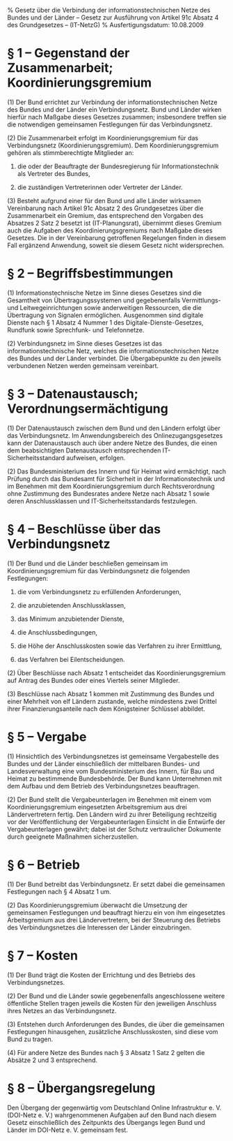 % Gesetz über die Verbindung der informationstechnischen Netze des Bundes und der Länder – Gesetz zur Ausführung von Artikel 91c Absatz 4 des Grundgesetzes –  (IT-NetzG)
% Ausfertigungsdatum: 10.08.2009
 
# § 1 – Gegenstand der Zusammenarbeit; Koordinierungsgremium

(1) Der Bund errichtet zur Verbindung der informationstechnischen Netze des Bundes und der Länder ein Verbindungsnetz. Bund und Länder wirken hierfür nach Maßgabe dieses Gesetzes zusammen; insbesondere treffen sie die notwendigen gemeinsamen Festlegungen für das Verbindungsnetz.

(2) Die Zusammenarbeit erfolgt im Koordinierungsgremium für das Verbindungsnetz (Koordinierungsgremium). Dem Koordinierungsgremium gehören als stimmberechtigte Mitglieder an:

1. die oder der Beauftragte der Bundesregierung für Informationstechnik als Vertreter des Bundes,

2. die zuständigen Vertreterinnen oder Vertreter der Länder.

(3) Besteht aufgrund einer für den Bund und alle Länder wirksamen Vereinbarung nach Artikel 91c Absatz 2 des Grundgesetzes über die Zusammenarbeit ein Gremium, das entsprechend den Vorgaben des Absatzes 2 Satz 2 besetzt ist (IT-Planungsrat), übernimmt dieses Gremium auch die Aufgaben des Koordinierungsgremiums nach Maßgabe dieses Gesetzes. Die in der Vereinbarung getroffenen Regelungen finden in diesem Fall ergänzend Anwendung, soweit sie diesem Gesetz nicht widersprechen.

# § 2 – Begriffsbestimmungen

(1) Informationstechnische Netze im Sinne dieses Gesetzes sind die Gesamtheit von Übertragungssystemen und gegebenenfalls Vermittlungs- und Leitwegeinrichtungen sowie anderweitigen Ressourcen, die die Übertragung von Signalen ermöglichen. Ausgenommen sind digitale Dienste nach § 1 Absatz 4 Nummer 1 des Digitale-Dienste-Gesetzes, Rundfunk sowie Sprechfunk- und Telefonnetze.

(2) Verbindungsnetz im Sinne dieses Gesetzes ist das informationstechnische Netz, welches die informationstechnischen Netze des Bundes und der Länder verbindet. Die Übergabepunkte zu den jeweils verbundenen Netzen werden gemeinsam vereinbart.

# § 3 – Datenaustausch; Verordnungsermächtigung

(1) Der Datenaustausch zwischen dem Bund und den Ländern erfolgt über das Verbindungsnetz. Im Anwendungsbereich des Onlinezugangsgesetzes kann der Datenaustausch auch über andere Netze des Bundes, die einen dem beabsichtigten Datenaustausch entsprechenden IT-Sicherheitsstandard aufweisen, erfolgen.

(2) Das Bundesministerium des Innern und für Heimat wird ermächtigt, nach Prüfung durch das Bundesamt für Sicherheit in der Informationstechnik und im Benehmen mit dem Koordinierungsgremium durch Rechtsverordnung ohne Zustimmung des Bundesrates andere Netze nach Absatz 1 sowie deren Anschlussklassen und IT-Sicherheitsstandards festzulegen.

# § 4 – Beschlüsse über das Verbindungsnetz

(1) Der Bund und die Länder beschließen gemeinsam im Koordinierungsgremium für das Verbindungsnetz die folgenden Festlegungen:

1. die vom Verbindungsnetz zu erfüllenden Anforderungen,

2. die anzubietenden Anschlussklassen,

3. das Minimum anzubietender Dienste,

4. die Anschlussbedingungen,

5. die Höhe der Anschlusskosten sowie das Verfahren zu ihrer Ermittlung,

6. das Verfahren bei Eilentscheidungen.

(2) Über Beschlüsse nach Absatz 1 entscheidet das Koordinierungsgremium auf Antrag des Bundes oder eines Viertels seiner Mitglieder.

(3) Beschlüsse nach Absatz 1 kommen mit Zustimmung des Bundes und einer Mehrheit von elf Ländern zustande, welche mindestens zwei Drittel ihrer Finanzierungsanteile nach dem Königsteiner Schlüssel abbildet.

# § 5 – Vergabe

(1) Hinsichtlich des Verbindungsnetzes ist gemeinsame Vergabestelle des Bundes und der Länder einschließlich der mittelbaren Bundes- und Landesverwaltung eine vom Bundesministerium des Innern, für Bau und Heimat zu bestimmende Bundesbehörde. Der Bund kann Unternehmen mit dem Aufbau und dem Betrieb des Verbindungsnetzes beauftragen.

(2) Der Bund stellt die Vergabeunterlagen im Benehmen mit einem vom Koordinierungsgremium eingesetzten Arbeitsgremium aus drei Ländervertretern fertig. Den Ländern wird zu ihrer Beteiligung rechtzeitig vor der Veröffentlichung der Vergabeunterlagen Einsicht in die Entwürfe der Vergabeunterlagen gewährt; dabei ist der Schutz vertraulicher Dokumente durch geeignete Maßnahmen sicherzustellen.

# § 6 – Betrieb

(1) Der Bund betreibt das Verbindungsnetz. Er setzt dabei die gemeinsamen Festlegungen nach § 4 Absatz 1 um.

(2) Das Koordinierungsgremium überwacht die Umsetzung der gemeinsamen Festlegungen und beauftragt hierzu ein von ihm eingesetztes Arbeitsgremium aus drei Ländervertretern, bei der Steuerung des Betriebs des Verbindungsnetzes die Interessen der Länder einzubringen.

# § 7 – Kosten

(1) Der Bund trägt die Kosten der Errichtung und des Betriebs des Verbindungsnetzes.

(2) Der Bund und die Länder sowie gegebenenfalls angeschlossene weitere öffentliche Stellen tragen jeweils die Kosten für den jeweiligen Anschluss ihres Netzes an das Verbindungsnetz.

(3) Entstehen durch Anforderungen des Bundes, die über die gemeinsamen Festlegungen hinausgehen, zusätzliche Anschlusskosten, sind diese vom Bund zu tragen.

(4) Für andere Netze des Bundes nach § 3 Absatz 1 Satz 2 gelten die Absätze 2 und 3 entsprechend.

# § 8 – Übergangsregelung

Den Übergang der gegenwärtig vom Deutschland Online Infrastruktur e. V. (DOI-Netz e. V.) wahrgenommenen Aufgaben auf den Bund nach diesem Gesetz einschließlich des Zeitpunkts des Übergangs legen Bund und Länder im DOI-Netz e. V. gemeinsam fest.
